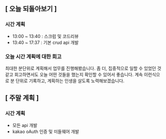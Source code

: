 ## [ 오늘 되돌아보기 ]

### 시간 계획

- 13:00 ~ 13:40 : 스크럼 및 코드리뷰
- 13:40 ~ 17:37 : 기본 crud api 개발

### 오늘 시간 계획에 대한 회고

최대한 분단위로 계획해서 업무를 진행해봤습니다.
좀 더, 집중적으로 일할 수 있었던 것 같고 회고하면서도 오늘 어떤 것들을 했는지 확인할 수 있어서 좋습니다. 계속 이런식으로 분 단위로 기록하고, 계획하는 인생을 살도록 노력해보겠습니다.

## [ 주말 계획 ]

### 시간 계획

- 모든 api 개발
- kakao oAuth 인증 및 미들웨어 개발
